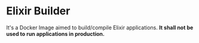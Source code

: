 # Elixir Builder

It's a Docker Image aimed to build/compile Elixir applications. **It shall not be used to run applications in production.**
